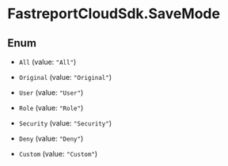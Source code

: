 # FastreportCloudSdk.SaveMode

## Enum


* `All` (value: `"All"`)

* `Original` (value: `"Original"`)

* `User` (value: `"User"`)

* `Role` (value: `"Role"`)

* `Security` (value: `"Security"`)

* `Deny` (value: `"Deny"`)

* `Custom` (value: `"Custom"`)


